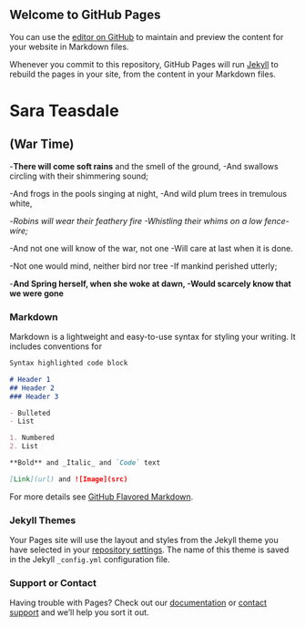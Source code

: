 ## Welcome to GitHub Pages

You can use the [editor on GitHub](https://github.com/DariaElagina/Test2/edit/master/README.md) to maintain and preview the content for your website in Markdown files.

Whenever you commit to this repository, GitHub Pages will run [Jekyll](https://jekyllrb.com/) to rebuild the pages in your site, from the content in your Markdown files.
# Sara Teasdale
## (War Time)

-**There will come soft rains** and the smell of the ground,
-And swallows circling with their shimmering sound;

-And frogs in the pools singing at night,
-And wild plum trees in tremulous white,

-_Robins will wear their feathery fire
-Whistling their whims on a low fence-wire;_

-And not one will know of the war, not one
-Will care at last when it is done.

-Not one would mind, neither bird nor tree
-If mankind perished utterly;

-**And Spring herself, when she woke at dawn,
-Would scarcely know that we were gone**

### Markdown

Markdown is a lightweight and easy-to-use syntax for styling your writing. It includes conventions for

```markdown
Syntax highlighted code block

# Header 1
## Header 2
### Header 3

- Bulleted
- List

1. Numbered
2. List

**Bold** and _Italic_ and `Code` text

[Link](url) and ![Image](src)
```

For more details see [GitHub Flavored Markdown](https://guides.github.com/features/mastering-markdown/).

### Jekyll Themes

Your Pages site will use the layout and styles from the Jekyll theme you have selected in your [repository settings](https://github.com/DariaElagina/Test2/settings). The name of this theme is saved in the Jekyll `_config.yml` configuration file.

### Support or Contact

Having trouble with Pages? Check out our [documentation](https://help.github.com/categories/github-pages-basics/) or [contact support](https://github.com/contact) and we’ll help you sort it out.
